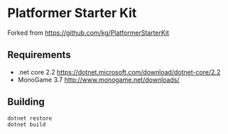 # Platformer Starter Kit 

Forked from https://github.com/kg/PlatformerStarterKit

## Requirements
* .net core 2.2 https://dotnet.microsoft.com/download/dotnet-core/2.2
* MonoGame 3.7 http://www.monogame.net/downloads/

## Building
``` bash
dotnet restore
dotnet build
```

